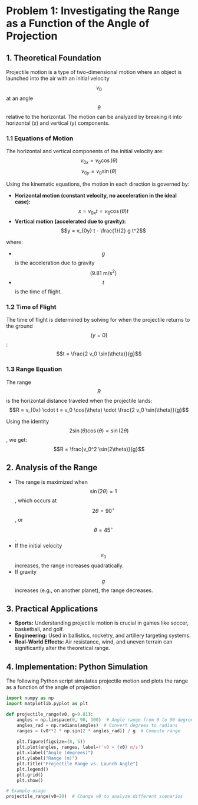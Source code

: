 # **Problem 1: Investigating the Range as a Function of the Angle of Projection**

## **1. Theoretical Foundation**
Projectile motion is a type of two-dimensional motion where an object is launched into the air with an initial velocity $$v_0$$ at an angle $$\theta$$ relative to the horizontal. The motion can be analyzed by breaking it into horizontal (x) and vertical (y) components.

### **1.1 Equations of Motion**
The horizontal and vertical components of the initial velocity are:
$$
v_{0x} = v_0 \cos(\theta)
$$
$$v_{0y} = v_0 \sin(\theta)$$

Using the kinematic equations, the motion in each direction is governed by:
- **Horizontal motion (constant velocity, no acceleration in the ideal case):**
  $$x = v_{0x} t = v_0 \cos(\theta) t$$
- **Vertical motion (accelerated due to gravity):**
  $$y = v_{0y} t - \frac{1}{2} g t^2$$

where:
- $$g$$ is the acceleration due to gravity $$(9.81 \text{ m/s}^2)$$
- $$t$$ is the time of flight.

### **1.2 Time of Flight**
The time of flight is determined by solving for when the projectile returns to the ground $$(y = 0)$$:
$$t = \frac{2 v_0 \sin(\theta)}{g}$$

### **1.3 Range Equation**
The range $$R$$ is the horizontal distance traveled when the projectile lands:
$$R = v_{0x} \cdot t = v_0 \cos(\theta) \cdot \frac{2 v_0 \sin(\theta)}{g}$$

Using the identity $$2 \sin(\theta) \cos(\theta) = \sin(2\theta)$$, we get:
$$R = \frac{v_0^2 \sin(2\theta)}{g}$$

## **2. Analysis of the Range**
- The range is maximized when $$\sin(2\theta) = 1$$, which occurs at $$2\theta = 90^\circ$$, or $$\theta = 45^\circ$$.
- If the initial velocity $$v_0$$ increases, the range increases quadratically.
- If gravity $$g$$ increases (e.g., on another planet), the range decreases.

## **3. Practical Applications**
- **Sports:** Understanding projectile motion is crucial in games like soccer, basketball, and golf.
- **Engineering:** Used in ballistics, rocketry, and artillery targeting systems.
- **Real-World Effects:** Air resistance, wind, and uneven terrain can significantly alter the theoretical range.

## **4. Implementation: Python Simulation**
The following Python script simulates projectile motion and plots the range as a function of the angle of projection.

```python
import numpy as np
import matplotlib.pyplot as plt

def projectile_range(v0, g=9.81):
    angles = np.linspace(0, 90, 100)  # Angle range from 0 to 90 degrees
    angles_rad = np.radians(angles)  # Convert degrees to radians
    ranges = (v0**2 * np.sin(2 * angles_rad)) / g  # Compute range
    
    plt.figure(figsize=(8, 5))
    plt.plot(angles, ranges, label=f'v0 = {v0} m/s')
    plt.xlabel("Angle (degrees)")
    plt.ylabel("Range (m)")
    plt.title("Projectile Range vs. Launch Angle")
    plt.legend()
    plt.grid()
    plt.show()

# Example usage
projectile_range(v0=20)  # Change v0 to analyze different scenarios